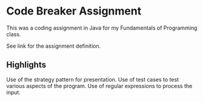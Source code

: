 
# Code Breaker Assignment

This was a coding assignment in Java for my Fundamentals of Programming class. 

See link for the assignment definition.

## Highlights 

Use of the strategy pattern for presentation. 
Use of test cases to test various aspects of the program.
Use of regular expressions to process the input.
 